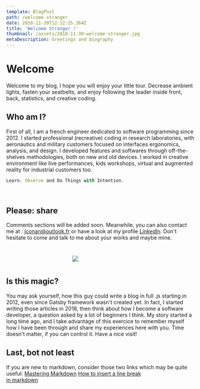 ```yaml
---
template: BlogPost
path: /welcome-stranger
date: 2018-11-30T12:12:25.364Z
title: 'Welcome Stranger !'
thumbnail: /assets/2018-11-30-welcome-stranger.jpg
metaDescription: Greetings and biography
---
```


# Welcome

Welcome to my blog, I hope you will enjoy your little tour. Decrease ambient lights, fasten your seatbelts, and enjoy following the leader inside front, back, statistics, and creative coding.

## Who am I?

First of all, I am a french engineer dedicated to software programming since 2012. I started professional (recreative) coding in research laboratories, with aeronautics and military customers focused on interfaces ergonomics, analysis, and design. I developed features and softwares through off-the-shelves methodologies, both on new and old devices. I worked in creative environment like live performances, kids workshops, virtual and augmented reality for industrial customers too.

```Javascript
Learn. Observe and Do Things with Intention.
```
<br/>

## Please: share 

Comments sections will be added soon. Meanwhile, you can also contact me at : [jconan@outlook.fr](jconan@outlook.fr) or have a look at my profile [LinkedIn](https://www.linkedin.com/in/julien-conan/). Don't hesitate to come and talk to me about your works and maybe mine.

<div class="custom-images" style="width: 150px; margin: 40px auto;">
	<img src="/assets/2018-11-30-welcome-stranger-this-is-me.jpg">
</div>

## Is this magic?

You may ask yourself, how this guy could write a blog in full .js  starting in 2012, even since Gatsby framework wasn't created yet. In fact, I started writing those articles in 2018, then think about how I become a software developer, a question asked by a lot of beginners I think. My story started a long time ago, and I take advantage of this exercice to remember myself how I have been through and share my experiences here with you. Time doesn't matter, if you can control it. Have a nice visit!

## Last, bot not least

If you are new to markdown, consider those two links which may be quite useful:
[Mastering Markdown](https://guides.github.com/features/mastering-markdown/)
[How to insert a line break <br> in markdown](https://stackoverflow.com/questions/26626256/how-to-insert-a-line-break-br-in-markdown)